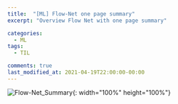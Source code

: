 ```yaml
---
title:  "[ML] Flow-Net one page summary"
excerpt: "Overview Flow Net with one page summary"

categories:
  - ML
tags:
  - TIL

comments: true
last_modified_at: 2021-04-19T22:00:00-00:00
---
```


![Flow-Net_Summary](https://user-images.githubusercontent.com/60743304/115243051-757ba500-a15d-11eb-811d-a63f942bba72.jpeg){: width="100%" height="100%"}

